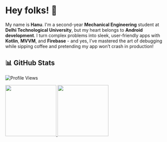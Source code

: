 # Hey folks! 🐢
My name is **Hanu**. I'm a second-year **Mechanical Engineering** student at **Delhi Technological University**, but my heart belongs to **Android development**. I turn complex problems into sleek, user-friendly apps with **Kotlin**, **MVVM**, and **Firebase** - and yes, I’ve mastered the art of debugging while sipping coffee and pretending my app won’t crash in production!

## 📊 GitHub Stats

![Profile Views](https://komarev.com/ghpvc/?username=HorridHanu&color=blue&style=flat-square)

<a href="https://github.com/HorridHanu">
  <img height="160em" src="https://github-readme-stats.vercel.app/api?username=HorridHanu&show_icons=true&theme=radical&count_private=true" />
  <img height="160em" src="https://github-readme-stats.vercel.app/api/top-langs/?username=HorridHanu&layout=compact&langs_count=6&theme=radical" />
</a>
